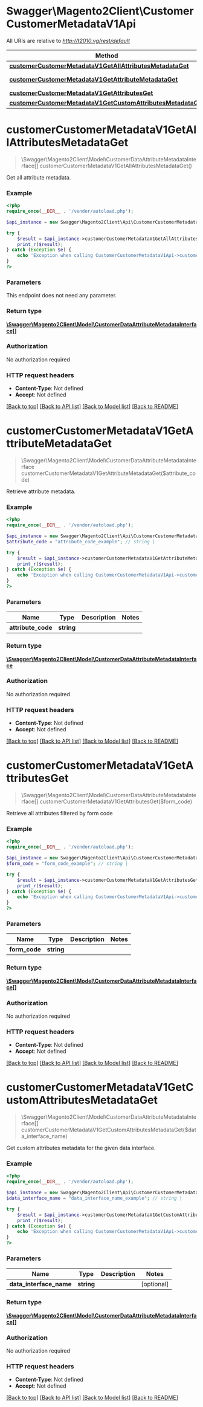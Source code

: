 # Swagger\Magento2Client\CustomerCustomerMetadataV1Api

All URIs are relative to *http://t2010.vg/rest/default*

Method | HTTP request | Description
------------- | ------------- | -------------
[**customerCustomerMetadataV1GetAllAttributesMetadataGet**](CustomerCustomerMetadataV1Api.md#customerCustomerMetadataV1GetAllAttributesMetadataGet) | **GET** /V1/attributeMetadata/customer | 
[**customerCustomerMetadataV1GetAttributeMetadataGet**](CustomerCustomerMetadataV1Api.md#customerCustomerMetadataV1GetAttributeMetadataGet) | **GET** /V1/attributeMetadata/customer/attribute/{attributeCode} | 
[**customerCustomerMetadataV1GetAttributesGet**](CustomerCustomerMetadataV1Api.md#customerCustomerMetadataV1GetAttributesGet) | **GET** /V1/attributeMetadata/customer/form/{formCode} | 
[**customerCustomerMetadataV1GetCustomAttributesMetadataGet**](CustomerCustomerMetadataV1Api.md#customerCustomerMetadataV1GetCustomAttributesMetadataGet) | **GET** /V1/attributeMetadata/customer/custom | 


# **customerCustomerMetadataV1GetAllAttributesMetadataGet**
> \Swagger\Magento2Client\Model\CustomerDataAttributeMetadataInterface[] customerCustomerMetadataV1GetAllAttributesMetadataGet()



Get all attribute metadata.

### Example
```php
<?php
require_once(__DIR__ . '/vendor/autoload.php');

$api_instance = new Swagger\Magento2Client\Api\CustomerCustomerMetadataV1Api();

try {
    $result = $api_instance->customerCustomerMetadataV1GetAllAttributesMetadataGet();
    print_r($result);
} catch (Exception $e) {
    echo 'Exception when calling CustomerCustomerMetadataV1Api->customerCustomerMetadataV1GetAllAttributesMetadataGet: ', $e->getMessage(), PHP_EOL;
}
?>
```

### Parameters
This endpoint does not need any parameter.

### Return type

[**\Swagger\Magento2Client\Model\CustomerDataAttributeMetadataInterface[]**](../Model/CustomerDataAttributeMetadataInterface.md)

### Authorization

No authorization required

### HTTP request headers

 - **Content-Type**: Not defined
 - **Accept**: Not defined

[[Back to top]](#) [[Back to API list]](../../README.md#documentation-for-api-endpoints) [[Back to Model list]](../../README.md#documentation-for-models) [[Back to README]](../../README.md)

# **customerCustomerMetadataV1GetAttributeMetadataGet**
> \Swagger\Magento2Client\Model\CustomerDataAttributeMetadataInterface customerCustomerMetadataV1GetAttributeMetadataGet($attribute_code)



Retrieve attribute metadata.

### Example
```php
<?php
require_once(__DIR__ . '/vendor/autoload.php');

$api_instance = new Swagger\Magento2Client\Api\CustomerCustomerMetadataV1Api();
$attribute_code = "attribute_code_example"; // string | 

try {
    $result = $api_instance->customerCustomerMetadataV1GetAttributeMetadataGet($attribute_code);
    print_r($result);
} catch (Exception $e) {
    echo 'Exception when calling CustomerCustomerMetadataV1Api->customerCustomerMetadataV1GetAttributeMetadataGet: ', $e->getMessage(), PHP_EOL;
}
?>
```

### Parameters

Name | Type | Description  | Notes
------------- | ------------- | ------------- | -------------
 **attribute_code** | **string**|  |

### Return type

[**\Swagger\Magento2Client\Model\CustomerDataAttributeMetadataInterface**](../Model/CustomerDataAttributeMetadataInterface.md)

### Authorization

No authorization required

### HTTP request headers

 - **Content-Type**: Not defined
 - **Accept**: Not defined

[[Back to top]](#) [[Back to API list]](../../README.md#documentation-for-api-endpoints) [[Back to Model list]](../../README.md#documentation-for-models) [[Back to README]](../../README.md)

# **customerCustomerMetadataV1GetAttributesGet**
> \Swagger\Magento2Client\Model\CustomerDataAttributeMetadataInterface[] customerCustomerMetadataV1GetAttributesGet($form_code)



Retrieve all attributes filtered by form code

### Example
```php
<?php
require_once(__DIR__ . '/vendor/autoload.php');

$api_instance = new Swagger\Magento2Client\Api\CustomerCustomerMetadataV1Api();
$form_code = "form_code_example"; // string | 

try {
    $result = $api_instance->customerCustomerMetadataV1GetAttributesGet($form_code);
    print_r($result);
} catch (Exception $e) {
    echo 'Exception when calling CustomerCustomerMetadataV1Api->customerCustomerMetadataV1GetAttributesGet: ', $e->getMessage(), PHP_EOL;
}
?>
```

### Parameters

Name | Type | Description  | Notes
------------- | ------------- | ------------- | -------------
 **form_code** | **string**|  |

### Return type

[**\Swagger\Magento2Client\Model\CustomerDataAttributeMetadataInterface[]**](../Model/CustomerDataAttributeMetadataInterface.md)

### Authorization

No authorization required

### HTTP request headers

 - **Content-Type**: Not defined
 - **Accept**: Not defined

[[Back to top]](#) [[Back to API list]](../../README.md#documentation-for-api-endpoints) [[Back to Model list]](../../README.md#documentation-for-models) [[Back to README]](../../README.md)

# **customerCustomerMetadataV1GetCustomAttributesMetadataGet**
> \Swagger\Magento2Client\Model\CustomerDataAttributeMetadataInterface[] customerCustomerMetadataV1GetCustomAttributesMetadataGet($data_interface_name)



Get custom attributes metadata for the given data interface.

### Example
```php
<?php
require_once(__DIR__ . '/vendor/autoload.php');

$api_instance = new Swagger\Magento2Client\Api\CustomerCustomerMetadataV1Api();
$data_interface_name = "data_interface_name_example"; // string | 

try {
    $result = $api_instance->customerCustomerMetadataV1GetCustomAttributesMetadataGet($data_interface_name);
    print_r($result);
} catch (Exception $e) {
    echo 'Exception when calling CustomerCustomerMetadataV1Api->customerCustomerMetadataV1GetCustomAttributesMetadataGet: ', $e->getMessage(), PHP_EOL;
}
?>
```

### Parameters

Name | Type | Description  | Notes
------------- | ------------- | ------------- | -------------
 **data_interface_name** | **string**|  | [optional]

### Return type

[**\Swagger\Magento2Client\Model\CustomerDataAttributeMetadataInterface[]**](../Model/CustomerDataAttributeMetadataInterface.md)

### Authorization

No authorization required

### HTTP request headers

 - **Content-Type**: Not defined
 - **Accept**: Not defined

[[Back to top]](#) [[Back to API list]](../../README.md#documentation-for-api-endpoints) [[Back to Model list]](../../README.md#documentation-for-models) [[Back to README]](../../README.md)

